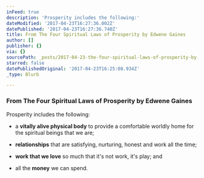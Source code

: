 ```yaml
---
inFeed: true
description: 'Prosperity includes the following:'
dateModified: '2017-04-23T16:27:36.002Z'
datePublished: '2017-04-23T16:27:36.740Z'
title: From The Four Spiritual Laws of Prosperity by Edwene Gaines
author: []
publisher: {}
via: {}
sourcePath: _posts/2017-04-23-the-four-spiritual-laws-of-prosperity-by-edwene-gaines.md
starred: false
datePublishedOriginal: '2017-04-23T16:25:08.934Z'
_type: Blurb

---
```

### From The Four Spiritual Laws of Prosperity by Edwene Gaines

Prosperity includes the following:

- a **vitally alive physical body** to provide a comfortable worldly home for the spiritual beings that we are;

- **relationships** that are satisfying, nurturing, honest and work all the time;

- **work that we love** so much that it's not work, it's play; and

- all the **money** we can spend.